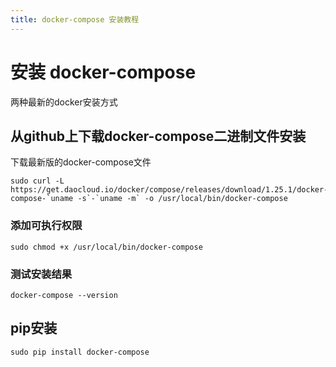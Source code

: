 ```yaml
---
title: docker-compose 安装教程 
---
```


# 安装 docker-compose

两种最新的docker安装方式

## 从github上下载docker-compose二进制文件安装

下载最新版的docker-compose文件 
```bazaar
sudo curl -L https://get.daocloud.io/docker/compose/releases/download/1.25.1/docker-compose-`uname -s`-`uname -m` -o /usr/local/bin/docker-compose
```

### 添加可执行权限
```bazaar
sudo chmod +x /usr/local/bin/docker-compose
```

### 测试安装结果
```bazaar
docker-compose --version
```

## pip安装

```bazaar
sudo pip install docker-compose
```